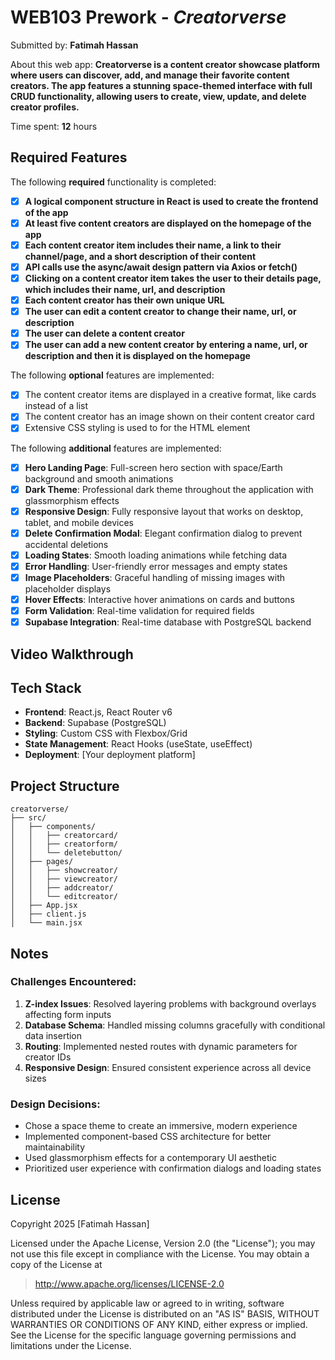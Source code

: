 # WEB103 Prework - *Creatorverse*

Submitted by: **Fatimah Hassan**

About this web app: **Creatorverse is a content creator showcase platform where users can discover, add, and manage their favorite content creators. The app features a stunning space-themed interface with full CRUD functionality, allowing users to create, view, update, and delete creator profiles.**

Time spent: **12** hours

## Required Features

The following **required** functionality is completed:

- [x] **A logical component structure in React is used to create the frontend of the app**
- [x] **At least five content creators are displayed on the homepage of the app**
- [x] **Each content creator item includes their name, a link to their channel/page, and a short description of their content**
- [x] **API calls use the async/await design pattern via Axios or fetch()**
- [x] **Clicking on a content creator item takes the user to their details page, which includes their name, url, and description**
- [x] **Each content creator has their own unique URL**
- [x] **The user can edit a content creator to change their name, url, or description**
- [x] **The user can delete a content creator**
- [x] **The user can add a new content creator by entering a name, url, or description and then it is displayed on the homepage**

The following **optional** features are implemented:

- [x] The content creator items are displayed in a creative format, like cards instead of a list
- [x] The content creator has an image shown on their content creator card
- [x] Extensive CSS styling is used to for the HTML element

The following **additional** features are implemented:

- [x] **Hero Landing Page**: Full-screen hero section with space/Earth background and smooth animations
- [x] **Dark Theme**: Professional dark theme throughout the application with glassmorphism effects
- [x] **Responsive Design**: Fully responsive layout that works on desktop, tablet, and mobile devices
- [x] **Delete Confirmation Modal**: Elegant confirmation dialog to prevent accidental deletions
- [x] **Loading States**: Smooth loading animations while fetching data
- [x] **Error Handling**: User-friendly error messages and empty states
- [x] **Image Placeholders**: Graceful handling of missing images with placeholder displays
- [x] **Hover Effects**: Interactive hover animations on cards and buttons
- [x] **Form Validation**: Real-time validation for required fields
- [x] **Supabase Integration**: Real-time database with PostgreSQL backend

## Video Walkthrough


## Tech Stack

- **Frontend**: React.js, React Router v6
- **Backend**: Supabase (PostgreSQL)
- **Styling**: Custom CSS with Flexbox/Grid
- **State Management**: React Hooks (useState, useEffect)
- **Deployment**: [Your deployment platform]

## Project Structure

```
creatorverse/
├── src/
│   ├── components/
│   │   ├── creatorcard/
│   │   ├── creatorform/
│   │   └── deletebutton/
│   ├── pages/
│   │   ├── showcreator/
│   │   ├── viewcreator/
│   │   ├── addcreator/
│   │   └── editcreator/
│   ├── App.jsx
│   ├── client.js
│   └── main.jsx
```

## Notes

### Challenges Encountered:
1. **Z-index Issues**: Resolved layering problems with background overlays affecting form inputs
2. **Database Schema**: Handled missing columns gracefully with conditional data insertion
3. **Routing**: Implemented nested routes with dynamic parameters for creator IDs
4. **Responsive Design**: Ensured consistent experience across all device sizes

### Design Decisions:
- Chose a space theme to create an immersive, modern experience
- Implemented component-based CSS architecture for better maintainability
- Used glassmorphism effects for a contemporary UI aesthetic
- Prioritized user experience with confirmation dialogs and loading states

## License

Copyright 2025 [Fatimah Hassan]

Licensed under the Apache License, Version 2.0 (the "License");
you may not use this file except in compliance with the License.
You may obtain a copy of the License at

> http://www.apache.org/licenses/LICENSE-2.0

Unless required by applicable law or agreed to in writing, software
distributed under the License is distributed on an "AS IS" BASIS,
WITHOUT WARRANTIES OR CONDITIONS OF ANY KIND, either express or implied.
See the License for the specific language governing permissions and
limitations under the License.